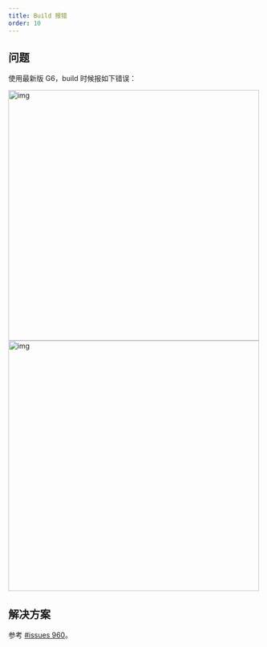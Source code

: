```yaml
---
title: Build 报错
order: 10
---
```


## 问题

使用最新版 G6，build 时候报如下错误：

<img src='https://gw.alipayobjects.com/mdn/rms_f8c6a0/afts/img/A*kNGtS6GiOHUAAAAAAAAAAABkARQnAQ' width=500 alt='img'/>

<img src='https://gw.alipayobjects.com/mdn/rms_f8c6a0/afts/img/A*Y_MvRrVfU4kAAAAAAAAAAABkARQnAQ' width=500 alt='img'/>

## 解决方案

参考 <a href='https://github.com/antvis/G6/issues/960' target='_blank'>#issues 960</a>。
